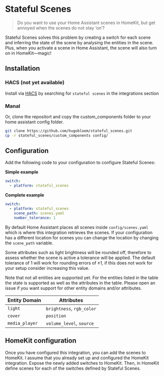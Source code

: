 # Stateful Scenes
> Do you want to use your Home Assistant scenes in HomeKit, but get annoyed when the scenes do not stay ‘on’? 

Stateful Scenes solves this problem by creating a switch for each scene and inferring the state of the scene by analysing the entities in the scene. Plus, when you activate a scene in Home Assistant, the scene will also turn on in HomeKit—magic!

## Installation
### HACS (not yet available)
Install via [HACS](https://hacs.xyz) by searching for `stateful scenes` in the integrations section

### Manal
Or, clone the repositort and copy the custom_components folder to your home assistant config folder.

```bash
git clone https://github.com/hugobloem/stateful_scenes.git
cp -r stateful_scenes/custom_components config/
```

## Configuration
Add the following code to your configuration to configure Stateful Scenes:

**Simple example**
```yaml
switch:
  - platform: stateful_scenes
```

**Complete example**
```yaml
switch:
  - platform: stateful_scenes
    scene_path: scenes.yaml
    number_tolerance: 1
```
By default Home Assistant places all scenes inside `config/scenes.yaml` which is where this integration retrieves the scenes. If your configuration has a different location for scenes you can change the location by changing the `scene_path` variable. 

Some attributes such as light brightness will be rounded off, therefore to assess whether the scene is active a tolerance will be applied. The default tolerance of 1 will work for rounding errors of ±1, if this does not work for your setup consider increasing this value.

Note that not all entities are supported yet. For the entities listed in the table the state is supported as well as the attributes in the table. Please open an issue if you want support for other entity domains and/or attributes.

| Entity Domain  | Attributes                 |
|----------------|----------------------------|
| `light`        | `brightness`, `rgb_color`  |
| `cover`        | `position`                 |
| `media_player` | `volume_level`, `source`   |

## HomeKit configuration
Once you have configured this integration, you can add the scenes to HomeKit. I assume that you already set up and configured the HomeKit integration. Expose the newly added switches to HomeKit. Then, in HomeKit define scenes for each of the switches defined by Stateful Scenes. 
